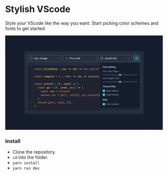 # Stylish VScode

Style your VScode like the way you want. Start picking color schemes and fonts to get started.

![Stylish VScode preview image](https://github.com/abeidahmed/stylish-vscode/blob/master/public/app_preview.jpg)

### Install

- Clone the repository.
- `cd` into the folder.
- `yarn install`
- `yarn run dev`
